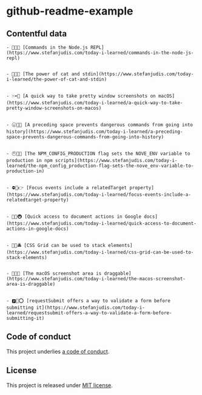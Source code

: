 # github-readme-example

## Contentful data
























<!-- CONTENTFUL_START -->

    - 🎁🐏🌻 [Commands in the Node.js REPL](https://www.stefanjudis.com/today-i-learned/commands-in-the-node-js-repl)
  

    - 🌽🎐🚗 [The power of cat and stdin](https://www.stefanjudis.com/today-i-learned/the-power-of-cat-and-stdin)
  

    - 🀄️⬅️👰 [A quick way to take pretty window screenshots on macOS](https://www.stefanjudis.com/today-i-learned/a-quick-way-to-take-pretty-window-screenshots-on-macos)
  

    - 🕢🔌🔟 [A preceding space prevents dangerous commands from going into history](https://www.stefanjudis.com/today-i-learned/a-preceding-space-prevents-dangerous-commands-from-going-into-history)
  

    - 🕚🚝✨ [The NPM_CONFIG_PRODUCTION flag sets the NOVE_ENV variable to production in npm scripts](https://www.stefanjudis.com/today-i-learned/the-npm_config_production-flag-sets-the-nove_env-variable-to-production-in)
  

    - ⛔️👐👉 [Focus events include a relatedTarget property](https://www.stefanjudis.com/today-i-learned/focus-events-include-a-relatedtarget-property)
  

    - 🔗💇🚇 [Quick access to document actions in Google docs](https://www.stefanjudis.com/today-i-learned/quick-access-to-document-actions-in-google-docs)
  

    - 🚗🐺🚔 [CSS Grid can be used to stack elements](https://www.stefanjudis.com/today-i-learned/css-grid-can-be-used-to-stack-elements)
  

    - 🌟🙆🙉 [The macOS screenshot area is draggable](https://www.stefanjudis.com/today-i-learned/the-macos-screenshot-area-is-draggable)
  

    - 🅿️🎹⭕️ [requestSubmit offers a way to validate a form before submitting it](https://www.stefanjudis.com/today-i-learned/requestsubmit-offers-a-way-to-validate-a-form-before-submitting-it)
  
<!-- CONTENTFUL_END -->
  
  
  
  
  
  
  
  
  
  
  
  
  
  
  
  
  
  
  
  
  
  
  

## Code of conduct

This project underlies [a code of conduct](./CODE-OF-CONDUCT.md).

## License

This project is released under [MIT license](./LICENSE).
